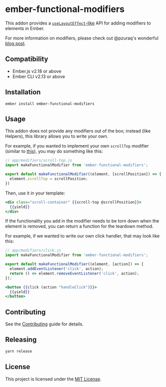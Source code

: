ember-functional-modifiers
==============================================================================

This addon provides a [`useLayoutEffect`-like](https://reactjs.org/docs/hooks-reference.html#useeffect) API for adding modifiers to elements in Ember.

For more information on modifiers, please check out @pzuraq's wonderful [blog post](https://www.pzuraq.com/coming-soon-in-ember-octane-part-4-modifiers/).

Compatibility
------------------------------------------------------------------------------

* Ember.js v2.18 or above
* Ember CLI v2.13 or above


Installation
------------------------------------------------------------------------------

```
ember install ember-functional-modifiers
```

Usage
------------------------------------------------------------------------------

This addon does not provide any modifiers out of the box; instead (like Helpers), this library allows you to write your own.

For example, if you wanted to implement your own `scrollTop` modifier (similar to [this](https://github.com/emberjs/ember-render-modifiers#example-scrolling-an-element-to-a-position)), you may do something like this:

```js
// app/modifiers/scroll-top.js
import makeFunctionalModifier from 'ember-functional-modifiers';

export default makeFunctionalModifier((element, [scrollPosition]) => {
  element.scrollTop = scrollPosition;
})
```

Then, use it in your template:

```hbs
<div class="scroll-container" {{scroll-top @scrollPosition}}>
  {{yield}}
</div>
```

If the functionality you add in the modifier needs to be torn down when the element is removed, you can return a function for the teardown method.

For example, if we wanted to write our own click handler, that may look like this:

```js
// app/modifiers/click.js
import makeFunctionalModifier from 'ember-functional-modifiers';

export default makeFunctionalModifier((element, [action]) => {
  element.addEventListener('click', action);
  return () => element.removeEventListener('click', action);
});
```

```hbs
<button {{click (action "handleClick")}}>
  {{yield}}
</button>
```

Contributing
------------------------------------------------------------------------------

See the [Contributing](CONTRIBUTING.md) guide for details.

Releasing
------------------------------------------------------------------------------

```sh
yarn release
```


License
------------------------------------------------------------------------------

This project is licensed under the [MIT License](LICENSE.md).
